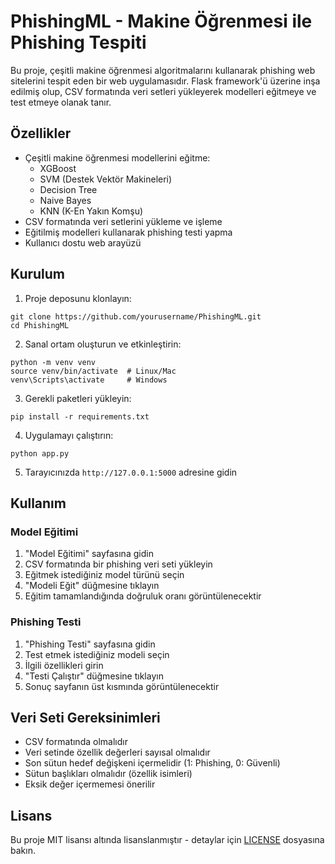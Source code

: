 # PhishingML - Makine Öğrenmesi ile Phishing Tespiti

Bu proje, çeşitli makine öğrenmesi algoritmalarını kullanarak phishing web sitelerini tespit eden bir web uygulamasıdır. Flask framework'ü üzerine inşa edilmiş olup, CSV formatında veri setleri yükleyerek modelleri eğitmeye ve test etmeye olanak tanır.

## Özellikler

- Çeşitli makine öğrenmesi modellerini eğitme:
  - XGBoost
  - SVM (Destek Vektör Makineleri)
  - Decision Tree
  - Naive Bayes
  - KNN (K-En Yakın Komşu)
- CSV formatında veri setlerini yükleme ve işleme
- Eğitilmiş modelleri kullanarak phishing testi yapma
- Kullanıcı dostu web arayüzü

## Kurulum

1. Proje deposunu klonlayın:
```
git clone https://github.com/yourusername/PhishingML.git
cd PhishingML
```

2. Sanal ortam oluşturun ve etkinleştirin:
```
python -m venv venv
source venv/bin/activate  # Linux/Mac
venv\Scripts\activate     # Windows
```

3. Gerekli paketleri yükleyin:
```
pip install -r requirements.txt
```

4. Uygulamayı çalıştırın:
```
python app.py
```

5. Tarayıcınızda `http://127.0.0.1:5000` adresine gidin

## Kullanım

### Model Eğitimi

1. "Model Eğitimi" sayfasına gidin
2. CSV formatında bir phishing veri seti yükleyin
3. Eğitmek istediğiniz model türünü seçin
4. "Modeli Eğit" düğmesine tıklayın
5. Eğitim tamamlandığında doğruluk oranı görüntülenecektir

### Phishing Testi

1. "Phishing Testi" sayfasına gidin
2. Test etmek istediğiniz modeli seçin
3. İlgili özellikleri girin
4. "Testi Çalıştır" düğmesine tıklayın
5. Sonuç sayfanın üst kısmında görüntülenecektir

## Veri Seti Gereksinimleri

- CSV formatında olmalıdır
- Veri setinde özellik değerleri sayısal olmalıdır
- Son sütun hedef değişkeni içermelidir (1: Phishing, 0: Güvenli)
- Sütun başlıkları olmalıdır (özellik isimleri)
- Eksik değer içermemesi önerilir

## Lisans

Bu proje MIT lisansı altında lisanslanmıştır - detaylar için [LICENSE](LICENSE) dosyasına bakın. 